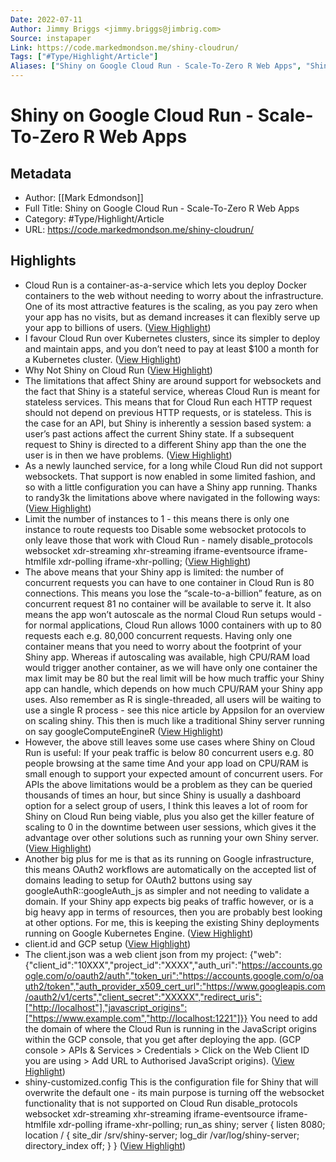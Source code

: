 ```yaml
---
Date: 2022-07-11
Author: Jimmy Briggs <jimmy.briggs@jimbrig.com>
Source: instapaper
Link: https://code.markedmondson.me/shiny-cloudrun/
Tags: ["#Type/Highlight/Article"]
Aliases: ["Shiny on Google Cloud Run - Scale-To-Zero R Web Apps", "Shiny on Google Cloud Run - Scale-To-Zero R Web Apps"]
---
```

# Shiny on Google Cloud Run - Scale-To-Zero R Web Apps

## Metadata
- Author: [[Mark Edmondson]]
- Full Title: Shiny on Google Cloud Run - Scale-To-Zero R Web Apps
- Category: #Type/Highlight/Article
- URL: https://code.markedmondson.me/shiny-cloudrun/

## Highlights
- Cloud Run is a container-as-a-service which lets you deploy Docker containers to the web without needing to worry about the infrastructure. One of its most attractive features is the scaling, as you pay zero when your app has no visits, but as demand increases it can flexibly serve up your app to billions of users. ([View Highlight](https://instapaper.com/read/1364275734/14671783))
- I favour Cloud Run over Kubernetes clusters, since its simpler to deploy and maintain apps, and you don’t need to pay at least $100 a month for a Kubernetes cluster. ([View Highlight](https://instapaper.com/read/1364275734/14671784))
- Why Not Shiny on Cloud Run ([View Highlight](https://instapaper.com/read/1364275734/14671787))
- The limitations that affect Shiny are around support for websockets and the fact that Shiny is a stateful service, whereas Cloud Run is meant for stateless services.
  This means that for Cloud Run each HTTP request should not depend on previous HTTP requests, or is stateless. This is the case for an API, but Shiny is inherently a session based system: a user’s past actions affect the current Shiny state. If a subsequent request to Shiny is directed to a different Shiny app than the one the user is in then we have problems. ([View Highlight](https://instapaper.com/read/1364275734/14671788))
- As a newly launched service, for a long while Cloud Run did not support websockets. That support is now enabled in some limited fashion, and so with a little configuration you can have a Shiny app running.
  Thanks to randy3k the limitations above where navigated in the following ways: ([View Highlight](https://instapaper.com/read/1364275734/14671791))
- Limit the number of instances to 1 - this means there is only one instance to route requests too
  Disable some websocket protocols to only leave those that work with Cloud Run - namely disable_protocols websocket xdr-streaming xhr-streaming iframe-eventsource iframe-htmlfile xdr-polling iframe-xhr-polling; ([View Highlight](https://instapaper.com/read/1364275734/14671793))
- The above means that your Shiny app is limited: the number of concurrent requests you can have to one container in Cloud Run is 80 connections. This means you lose the “scale-to-a-billion” feature, as on concurrent request 81 no container will be available to serve it. It also means the app won’t autoscale as the normal Cloud Run setups would - for normal applications, Cloud Run allows 1000 containers with up to 80 requests each e.g. 80,000 concurrent requests.
  Having only one container means that you need to worry about the footprint of your Shiny app. Whereas if autoscaling was available, high CPU/RAM load would trigger another container, as we will have only one container the max limit may be 80 but the real limit will be how much traffic your Shiny app can handle, which depends on how much CPU/RAM your Shiny app uses. Also remember as R is single-threaded, all users will be waiting to use a single R process - see this nice article by Appsilon for an overview on scaling shiny. This then is much like a traditional Shiny server running on say googleComputeEngineR ([View Highlight](https://instapaper.com/read/1364275734/14671797))
- However, the above still leaves some use cases where Shiny on Cloud Run is useful:
  If your peak traffic is below 80 concurrent users e.g. 80 people browsing at the same time
  And your app load on CPU/RAM is small enough to support your expected amount of concurrent users.
  For APIs the above limitations would be a problem as they can be queried thousands of times an hour, but since Shiny is usually a dashboard option for a select group of users, I think this leaves a lot of room for Shiny on Cloud Run being viable, plus you also get the killer feature of scaling to 0 in the downtime between user sessions, which gives it the advantage over other solutions such as running your own Shiny server. ([View Highlight](https://instapaper.com/read/1364275734/14671801))
- Another big plus for me is that as its running on Google infrastructure, this means OAuth2 workflows are automatically on the accepted list of domains leading to setup for OAuth2 buttons using say googleAuthR::googleAuth_js as simpler and not needing to validate a domain.
  If your Shiny app expects big peaks of traffic however, or is a big heavy app in terms of resources, then you are probably best looking at other options. For me, this is keeping the existing Shiny deployments running on Google Kubernetes Engine. ([View Highlight](https://instapaper.com/read/1364275734/14671803))
- client.id and GCP setup ([View Highlight](https://instapaper.com/read/1364275734/14671806))
- The client.json was a web client json from my project:
  {"web":{"client_id":"10XXX","project_id":"XXXX","auth_uri":"https://accounts.google.com/o/oauth2/auth","token_uri":"https://accounts.google.com/o/oauth2/token","auth_provider_x509_cert_url":"https://www.googleapis.com/oauth2/v1/certs","client_secret":"XXXXX","redirect_uris":["http://localhost"],"javascript_origins":["https://www.example.com","http://localhost:1221"]}}
  You need to add the domain of where the Cloud Run is running in the JavaScript origins within the GCP console, that you get after deploying the app. (GCP console > APIs & Services > Credentials > Click on the Web Client ID you are using > Add URL to Authorised JavaScript origins). ([View Highlight](https://instapaper.com/read/1364275734/14671808))
- shiny-customized.config
  This is the configuration file for Shiny that will overwrite the default one - its main purpose is turning off the websocket functionality that is not supported on Cloud Run
  disable_protocols websocket xdr-streaming xhr-streaming iframe-eventsource iframe-htmlfile xdr-polling iframe-xhr-polling;
  run_as shiny;
  server {
  listen 8080;
  location / {
  site_dir /srv/shiny-server;
  log_dir /var/log/shiny-server;
  directory_index off;
  }
  } ([View Highlight](https://instapaper.com/read/1364275734/14671809))
